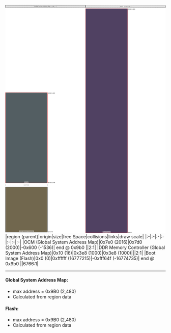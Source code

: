 ![memory map diagram](A5_region_exceeds_height-no_maxaddress_set_diagram.png)
|region (parent)|origin|size|free Space|collisions|links|draw scale|
|:-|:-|:-|:-|:-|:-|:-|
|<span style='color:(27, 41, 47)'>OCM (Global System Address Map)</span>|0x7e0 (2016)|0x7d0 (2000)|-0x600 (-1536)| end @ 0x9b0 ||2:1|
|<span style='color:(67, 53, 20)'>DDR Memory Controller (Global System Address Map)</span>|0x10 (16)|0x3e8 (1000)|0x3e8 (1000)|||2:1|
|<span style='color:(22, 3, 46)'>Boot Image (Flash)</span>|0x0 (0)|0xffffff (16777215)|-0xfff64f (-16774735)| end @ 0x9b0 ||6766:1|

---
#### Global System Address Map:
- max address = 0x9B0 (2,480)
- Calculated from region data
#### Flash:
- max address = 0x9B0 (2,480)
- Calculated from region data